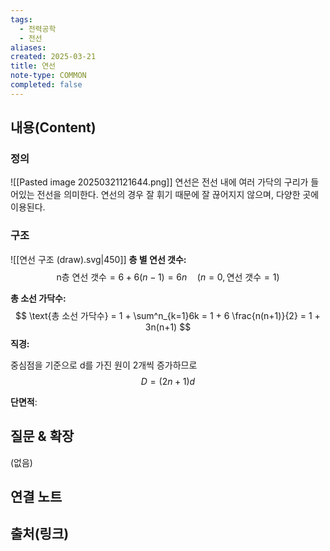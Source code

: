 ```yaml
---
tags:
  - 전력공학
  - 전선
aliases: 
created: 2025-03-21
title: 연선
note-type: COMMON
completed: false
---
```


## 내용(Content)

### 정의

![[Pasted image 20250321121644.png]]
연선은 전선 내에 여러 가닥의 구리가 들어있는 전선을 의미한다. 연선의 경우 잘 휘기 때문에 잘 끊어지지 않으며, 다양한 곳에 이용된다.

### 구조

![[연선 구조 (draw).svg|450]]
**층 별 연선 갯수:**
$$
\text{n층 연선 갯수} = 6 + 6(n-1) = 6n \quad(n = 0, \text{연선 갯수}=1)
$$


**총 소선 가닥수:**
$$
\text{총 소선 가닥수} = 1 + \sum^n_{k=1}6k = 1 + 6 \frac{n(n+1)}{2} = 1 + 3n(n+1)
$$
**직경:**

중심점을 기준으로 d를 가진 원이 2개씩 증가하므로
$$
D = (2n + 1) d
$$

**단면적**:


## 질문 & 확장

(없음)

## 연결 노트

## 출처(링크)

